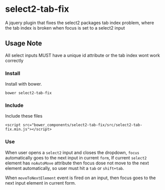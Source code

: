 # select2-tab-fix

A jquery plugin that fixes the select2 packages tab index problem, where the tab index is broken when focus is set to a select2 input

## Usage Note

All select inputs MUST have a unique id attribute or the tab index wont work correctly

### Install

Install with bower.
```
bower select2-tab-fix
```

### Include

Include these files
```
<script src="bower_components/select2-tab-fix/src/select2-tab-fix.min.js"></script>
```

### Use

When user opens a `select2` input and closes the dropdown, `focus` automatically goes to the next input in current `form`, If current `select2` element has `noAutoMove` attribute then focus dose not move to the next element automatically, so user must hit a `tab` or `shift+tab`.

When `moveToNextElement` event is fired on an input, then focus goes to the next input element in current form.
